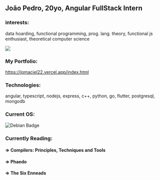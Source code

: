 ## João Pedro, 20yo, Angular FullStack Intern

### interests:
data hoarding, functional programming, prog. lang. theory, functional js enthusiast, theoretical computer science

![](https://projecteuler.net/profile/jpmaciel22.png)

### My Portfolio:
https://jpmaciel22.vercel.app/index.html

### Technologies:
angular, typescript, nodejs, express, c++, python, go, flutter, postgresql, mongodb

### Current OS:
![Debian Badge](https://img.shields.io/badge/Debian-A81D33?logo=debian&logoColor=fff&style=for-the-badge)

### Currently Reading:
#### => Compilers: Principles, Techniques and Tools
#### => Phaedo
#### => The Six Enneads
